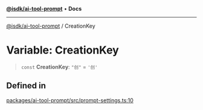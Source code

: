 [**@isdk/ai-tool-prompt**](../README.md) • **Docs**

***

[@isdk/ai-tool-prompt](../globals.md) / CreationKey

# Variable: CreationKey

> `const` **CreationKey**: `"创"` = `'创'`

## Defined in

[packages/ai-tool-prompt/src/prompt-settings.ts:10](https://github.com/isdk/ai-tool-prompt.js/blob/ccb6c76c282ffb3a596c3e9bc1daa79eaec7b66a/src/prompt-settings.ts#L10)
